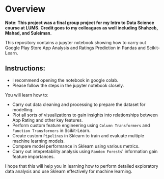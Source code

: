# Overview

**Note: This project was a final group project for my Intro to Data Science course at LUMS. Credit goes to my colleagues as well including Shahzeb, Mahad, and Suleiman.**

This repository contains a jupyter notebook showing how to carry out Google Play Store App Analysis and Ratings Prediction in Pandas and Scikit-Learn.

## Instructions:
- I recommend opening the notebook in google colab.
- Please follow the steps in the jupyter notebook closely.

You will learn how to:
- Carry out data cleaning and processing to prepare the dataset for modelling.
- Plot all sorts of visualizations to gain insights into relationships between App Rating and other key features.
- Perform custom feature engineering using `Column Transformers` and `Function Transformers` in Scikit-Learn.
- Create custom `Pipelines` in Sklearn to train and evaluate multiple machine learning models.
- Compare model performance in Sklearn using various metrics.
- Carry out intepretability analysis using `Random Forests`' information gain feature importances.

I hope that this will help you in learning how to perform detailed exploratory data analysis and use Sklearn effectively for machine learning.